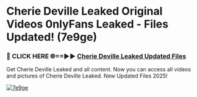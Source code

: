 # Cherie Deville Leaked Original Videos 0nlyFans Leaked - Files Updated! (7e9ge)

<h3>🔴 CLICK HERE 🌐==►► <a href="https://tinyurl.com/ms9xzufz" rel="nofollow">Cherie Deville Leaked Updated Files</a></h3>

Get Cherie Deville Leaked and all content. Now you can access all videos and pictures of Cherie Deville Leaked. New Updated Files 2025!

[![7e9ge](https://i.imgur.com/PQ7UWWw.gif)](https://tinyurl.com/ms9xzufz)
